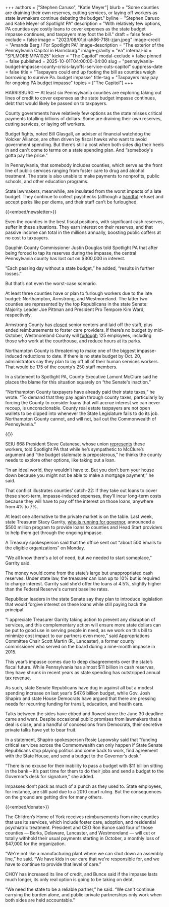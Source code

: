 +++
authors = ["Stephen Caruso", "Katie Meyer"]
blurb = "Some counties are draining their own reserves, cutting services, or laying off workers as state lawmakers continue debating the budget."
byline = "Stephen Caruso and Katie Meyer of Spotlight PA"
description = "With relatively few options, PA counties eye costly loans to cover expenses as the state budget impasse continues, and taxpayers may foot the bill."
draft = false
feed-exclude = false
image = "2023/08/01jd-ah86-718t-zjan.jpeg"
image-credit = "Amanda Berg / For Spotlight PA"
image-description = "The exterior of the Pennsylvania Capitol in Harrisburg."
image-gravity = "ea"
internal-id = "SPLMOREIMPA1025"
kicker = "The Capitol"
modal-exclude = false
pinned = false
published = 2025-10-01T04:00:00-04:00
slug = "pennsylvania-budget-impasse-county-crisis-layoffs-service-cuts-capitol"
suppress-date = false
title = "Taxpayers could end up footing the bill as counties weigh borrowing to survive Pa. budget impasse"
title-tag = "Taxpayers may pay for ongoing PA budget impasse"
topics = ["The Capitol"]
+++

HARRISBURG — At least six Pennsylvania counties are exploring taking out lines of credit to cover expenses as the state budget impasse continues, debt that would likely be passed on to taxpayers.

County governments have relatively few options as the state misses critical payments totalling billions of dollars. Some are draining their own reserves, cutting services, or laying off workers.

Budget fights, noted Bill Glasgall, an adviser at financial watchdog the Volcker Alliance, are often driven by fiscal hawks who want to avoid government spending. But there’s still a cost when both sides dig their heels in and can&#39;t come to terms on a state spending plan. And “somebody&#39;s gotta pay the price.”

In Pennsylvania, that somebody includes counties, which serve as the front line of public services ranging from foster care to drug and alcohol treatment. The state is also unable to make payments to nonprofits, public schools, and other education programs.

State lawmakers, meanwhile, are insulated from the worst impacts of a late budget. They continue to collect paychecks (although a <a href="https://www.inquirer.com/politics/pennsylvania/pennsylvania-state-budget-impasse-lawmakers-pay-suspended-20250905.html">handful</a> refuse) and accept perks like per diems, and their staff can’t be furloughed.

{{<embed/newsletter>}}

Even the counties in the best fiscal positions, with significant cash reserves, suffer in these situations. They earn interest on their reserves, and that passive income can total in the millions annually, boosting public coffers at no cost to taxpayers.

Dauphin County Commissioner Justin Douglas told Spotlight PA that after being forced to tap its reserves during the impasse, the central Pennsylvania county has lost out on $300,000 in interest.

“Each passing day without a state budget,” he added, “results in further losses.”

But that’s not even the worst-case scenario.

At least three counties have or plan to furlough workers due to the late budget: Northampton, Armstrong, and Westmoreland. The latter two counties are represented by the top Republicans in the state Senate: Majority Leader Joe Pittman and President Pro Tempore Kim Ward, respectively.

Armstrong County has <a href="https://www.wtae.com/article/budget-armstrong-county-westmoreland-impasse-cuts/68079876">closed</a> senior centers and laid off the staff, plus ended reimbursements to foster care providers. If there’s no budget by mid-October, Westmoreland County will <a href="https://triblive.com/local/westmoreland/a-sad-day-125-westmoreland-county-workers-get-layoff-notices-furloughs-start-oct-13/">furlough</a> 125 employees, including those who work at the courthouse, and reduce hours at its parks.

Northampton County is threatening to make one of the biggest impasse-induced reductions to date. If there is no state budget by Oct. 20, administrators say they plan to lay off all of their human services workers. That would be 175 of the county’s 250 staff members.

In a statement to Spotlight PA, County Executive Lamont McClure said he places the blame for this situation squarely on “the Senate&#39;s inaction.”

“Northampton County taxpayers have already paid their state taxes,” he wrote. “To demand that they pay again through county taxes, particularly by forcing the County to consider loans that will accrue interest we can never recoup, is unconscionable. County real estate taxpayers are not open wallets to be dipped into whenever the State Legislature fails to do its job. Northampton County cannot, and will not, bail out the Commonwealth of Pennsylvania.”

{{<picture src="cas/9qqr-m88s-3xhw-a5w1.jpeg" description="Northampton County Executive Lamont McClure" caption="Northampton County Executive Lamont McClure" credit="Commonwealth Media Services">}}

SEIU 668 President Steve Catanese, whose union <a href="https://www.mcall.com/2025/09/26/pa-budget-northampton-county-worker-furloughs-reaction/">represents</a> these workers, told Spotlight PA that while he’s sympathetic to McClure’s argument and “the budget stalemate is preposterous,” he thinks the county needs to explore other options, like taking out a loan.

“In an ideal world, they wouldn’t have to. But you don’t burn your house down because you might not be able to make a mortgage payment,” he said.

That conflict illustrates counties’ catch-22: If they take out loans to cover these short-term, impasse-induced expenses, they’ll incur long-term costs because they will have to pay off the interest on those loans, anywhere from 4% to 7%.

At least one alternative to the private market is on the table. Last week, state Treasurer Stacy Garrity, <a href="https://www.spotlightpa.org/news/2025/09/pennsylvania-governor-race-stacy-garrity-shapiro-2026-elections/">who is running for governor</a>, announced a $500 million program to provide loans to counties and Head Start providers to help them get through the ongoing impasse.

A Treasury spokesperson said that the office sent out “about 500 emails to the eligible organizations” on Monday.

“We all know there&#39;s a lot of need, but we needed to start someplace,” Garrity said.

The money would come from the state’s large but unappropriated cash reserves. Under state law, the treasurer can loan up to 10% but is required to charge interest. Garrity said she’d offer the loans at 4.5%, slightly higher than the Federal Reserve&#39;s current baseline rates.

Republican leaders in the state Senate say they plan to introduce legislation that would forgive interest on these loans while still paying back the principal.

“I appreciate Treasurer Garrity taking action to prevent any disruption of services, and this complementary action will ensure more state dollars can be put to good use in serving people in need, as we work on this bill to minimize cost impact to our partners even more,” said Appropriations Committee Chair Scott Martin (R., Lancaster), a former county commissioner who served on the board during a nine-month impasse in 2015.

This year’s impasse comes due to deep disagreements over the state’s fiscal future. While Pennsylvania has almost $11 billion in cash reserves, they have shrunk in recent years as state spending has outstripped annual tax revenue.

As such, state Senate Republicans have dug in against all but a modest spending increase on last year’s $47.6 billion budget, while Gov. Josh Shapiro and state House Democrats have argued that there are pressing needs for recurring funding for transit, education, and health care.

Talks between the sides have ebbed and flowed since the June 30 deadline came and went. Despite occasional public promises from lawmakers that a deal is close, and a handful of concessions from Democrats, their secretive private talks have yet to bear fruit.

In a statement, Shapiro spokesperson Rosie Lapowsky said that “funding critical services across the Commonwealth can only happen if State Senate Republicans stop playing politics and come back to work, find agreement with the State House, and send a budget to the Governor’s desk.”

“There is no excuse for their inability to pass a budget with $11 billion sitting in the bank – it’s past time for them to do their jobs and send a budget to the Governor’s desk for signature,” she added.

Impasses don’t pack as much of a punch as they used to. State employees, for instance, are still paid due to a 2010 court ruling. But the consequences on the ground are getting dire for many others.

{{<embed/donate>}}

The Children’s Home of York receives reimbursements from nine counties that use its services, which include foster care, adoption, and residential psychiatric treatment. President and CEO Ron Bunce said four of those counties — Berks, Delaware, Lancaster, and Westmoreland — will cut or totally withhold their usual payments starting in October, a monthly loss of $47,000 for the organization.

“We&#39;re not like a manufacturing plant where we can shut down an assembly line,” he said. “We have kids in our care that we&#39;re responsible for, and we have to continue to provide that level of care.”

CHOY has increased its line of credit, and Bunce said if the impasse lasts much longer, its only real option is going to be taking on debt.

“We need the state to be a reliable partner,” he said. “We can&#39;t continue carrying the burden alone, and public-private partnerships only work when both sides are held accountable.”

